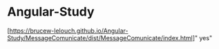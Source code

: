 # Angular-Study

[https://brucew-lelouch.github.io/Angular-Study/MessageComunicate/dist/MessageComunicate/index.html]" yes"

